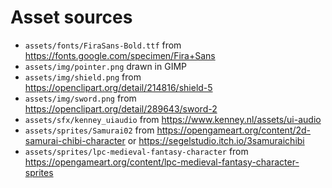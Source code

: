 # Asset sources

* `assets/fonts/FiraSans-Bold.ttf` from <https://fonts.google.com/specimen/Fira+Sans>
* `assets/img/pointer.png` drawn in GIMP
* `assets/img/shield.png` from <https://openclipart.org/detail/214816/shield-5>
* `assets/img/sword.png` from <https://openclipart.org/detail/289643/sword-2>
* `assets/sfx/kenney_uiaudio` from <https://www.kenney.nl/assets/ui-audio>
* `assets/sprites/Samurai02` from
  <https://opengameart.org/content/2d-samurai-chibi-character> or
  <https://segelstudio.itch.io/3samuraichibi>
* `assets/sprites/lpc-medieval-fantasy-character` from <https://opengameart.org/content/lpc-medieval-fantasy-character-sprites>
